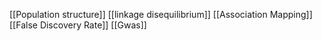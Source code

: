 [[Population structure]]
[[linkage disequilibrium]]
[[Association Mapping]]
[[False Discovery Rate]]
[[Gwas]]
